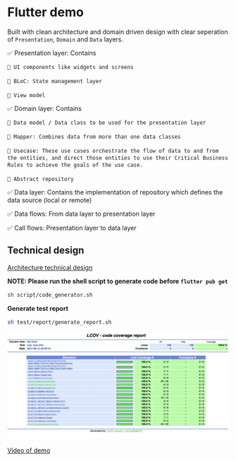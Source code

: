 # Flutter demo

Built with clean architecture and domain driven design with clear seperation of `Presentation`, `Domain` and `Data` layers.

✅ Presentation layer: Contains

    🔆 UI components like widgets and screens

    🔆 BLoC: State management layer

    🔆 View model

✅ Domain layer: Contains

    🔆 Data model / Data class to be used for the presentation layer

    🔆 Mapper: Combines data from more than one data classes

    🔆 Usecase: These use cases orchestrate the flow of data to and from the entities, and direct those entities to use their Critical Business Rules to achieve the goals of the use case.

    🔆 Abstract repository

✅ Data layer: Contains the implementation of repository which defines the data source (local or remote)

✅ Data flows: From data layer to presentation layer

✅ Call flows: Presentation layer to data layer

## Technical design

[Architecture technical design](docs/technical_design.md)

**NOTE: Please run the shell script to generate code before `flutter pub get`**

```sh
sh script/code_generator.sh
```

**Generate test report**

```sh
sh test/report/generate_report.sh
```

![Alt text](test/images/test_coverage_report.png)

[Video of demo](video/video.mov)

